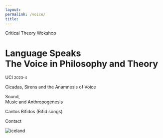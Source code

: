 ```yaml
--- 
layout: 
permalink: /voice/
title:
---
```


<link rel="stylesheet" href="https://unpkg.com/tachyons@4.12.0/css/tachyons.min.css"/>
<main class="cf pa3 pa4-m pa5-l mw9 center">
  <div class="fr w-100 w-80-l">
    <p class="f6 helvetica">
      Critical Theory Wokshop
    </p>
    <h1 class="f2 f1-l lh-title helvetica mt0 mb4 mb5-ns">
      Language Speaks<br class="dn helvetica db-ns"> The Voice in Philosophy and Theory
    </h1>
  </div>
  <div class="f6 lh-copy fl w-100 mb4">
    <div class="fl-ns w-100 w-20-l helvetica pr3-m pr5-l">
      <p>
        UCI <small class="fw6 helvetica">2023-4</small>
      </p> 
    </div>
    <div class="fl-ns w-50-m w-20-l helvetica pr3-m pr5-l">
      <p>
        Cicadas, Sirens and the Anamnesis of Voice
      </p> 
    </div>
    <div class="fl-ns w-50-m w-20-l helvetica pr3-m pr5-l">
      <p>
        Sound, <br class="dn helvetica db-l"> Music and Anthropogenesis
      </p> 
    </div>
    <div class="fl-ns w-50-m w-20-l helvetica pr3-m pr5-l">
      <p>
        Cantos Bífidos (Bifid songs)
      </p>
    </div>
    <div class="fl-ns w-50-m w-20-l pr3-m pr5-l">
      <p>
        Contact
      </p>
    </div>
  </div>
  <img src="http://mrmrs.github.io/photos/u/007.jpg" class="db" alt="iceland"/>
</main>

